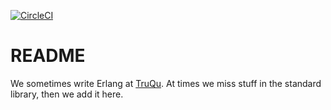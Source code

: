 [![CircleCI](https://circleci.com/gh/truqu/tql/tree/develop.svg?style=svg&circle-token=694cdea3e0357bb4c79108eaf5736b65823b3487)](https://circleci.com/gh/truqu/tql/tree/develop)

# README

We sometimes write Erlang at [TruQu](https://truqu.com). At times we miss stuff in the standard library, then we add it here.
